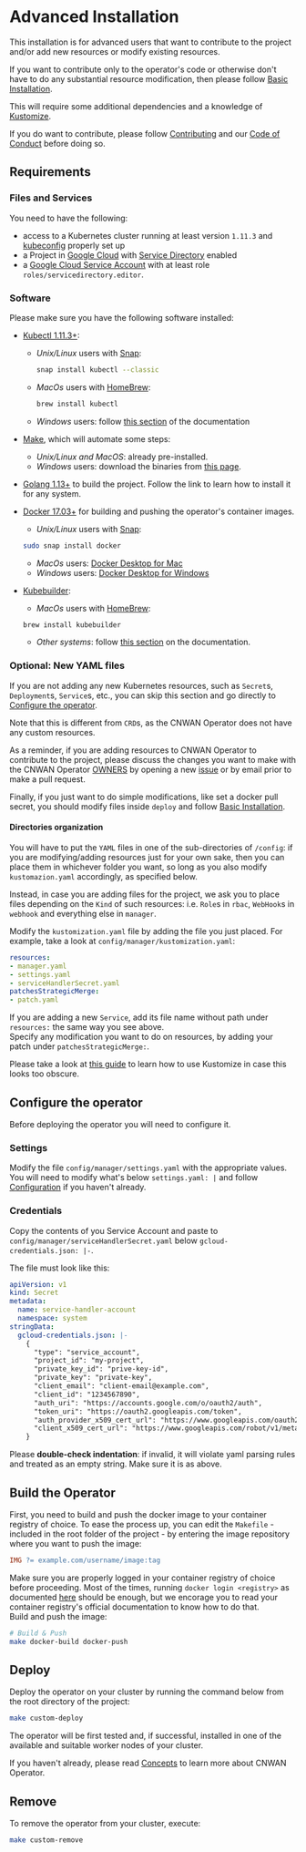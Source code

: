 # Advanced Installation

This installation is for advanced users that want to contribute to the project
and/or add new resources or modify existing resources.

If you want to contribute only to the operator's code or otherwise don't have to
do any substantial resource modification, then please follow
[Basic Installation](./basic_installation.md).

This will require some additional dependencies and a knowledge of
[Kustomize](https://kubernetes-sigs.github.io/kustomize/guides/).

If you do want to contribute, please follow
[Contributing](../README.MD#contributing) and our
[Code of Conduct](../code-of-conduct.md) before doing so.

## Requirements

### Files and Services

You need to have the following:

* access to a Kubernetes cluster running at least version `1.11.3` and
[kubeconfig](https://kubernetes.io/docs/tasks/access-application-cluster/configure-access-multiple-clusters/)
properly set up
* a Project in [Google Cloud](https://console.cloud.google.com/) with
[Service Directory](https://cloud.google.com/service-directory) enabled
* a [Google Cloud Service Account](https://cloud.google.com/iam/docs/service-accounts)
with at least role `roles/servicedirectory.editor`.

### Software

Please make sure you have the following software installed:

* [Kubectl 1.11.3+](https://kubernetes.io/docs/tasks/tools/install-kubectl/):
  * *Unix/Linux* users with
  [Snap](https://snapcraft.io/docs/installing-snapd):

    ```bash
    snap install kubectl --classic
    ```

  * *MacOs* users with [HomeBrew](https://brew.sh/):

    ```bash
    brew install kubectl
    ```

  * *Windows* users: follow
  [this section](https://kubernetes.io/docs/tasks/tools/install-kubectl/#install-kubectl-on-windows)
  of the documentation
* [Make](https://www.gnu.org/software/make/), which will automate some steps:
  * *Unix/Linux and MacOS*: already pre-installed.
  * *Windows* users: download the binaries from
  [this page](http://gnuwin32.sourceforge.net/packages/make.htm).
* [Golang 1.13+](https://golang.org/doc/install) to build the project. Follow
the link to learn how to install it for any system.
* [Docker 17.03+](https://www.docker.com/get-started) for building and pushing
the operator's container images.
  * *Unix/Linux* users with
  [Snap](https://snapcraft.io/docs/installing-snapd):

  ```bash
  sudo snap install docker
  ```

  * *MacOs* users:
  [Docker Desktop for Mac](https://hub.docker.com/editions/community/docker-ce-desktop-mac/)
  * *Windows* users:
  [Docker Desktop for Windows](https://hub.docker.com/editions/community/docker-ce-desktop-windows/)

* [Kubebuilder](https://github.com/kubernetes-sigs/kubebuilder#installation):
  * *MacOs* users with [HomeBrew](https://brew.sh/):

  ```bash
  brew install kubebuilder
  ```

  * *Other systems*: follow
  [this section](https://book.kubebuilder.io/quick-start.html#installation)
  on the documentation.

### Optional: New YAML files

If you are not adding any new Kubernetes resources, such as `Secret`s,
`Deployment`s, `Service`s, etc., you can skip this section and go directly
to [Configure the operator](#configure-the-operator).

Note that this is different from `CRD`s, as the CNWAN Operator does not have
any custom resources.

As a reminder, if you are adding resources to CNWAN
Operator to contribute to the project, please discuss the changes you want
to make with the CNWAN Operator [OWNERS](../OWNERS.md) by opening a new
[issue](https://github.com/CloudNativeSDWAN/cnwan-operator/issues)
or by email prior to make a pull request.

Finally, if you just want to do simple modifications, like set a docker pull
secret, you should modify files inside `deploy` and follow
[Basic Installation](./basic_installation.md).

#### Directories organization

You will have to put the `YAML` files in one of the sub-directories of
`/config`: if you are modifying/adding resources just for your own sake,
then you can place them in whichever folder you want, so long as you also
modify `kustomazion.yaml` accordingly, as specified below.

Instead, in case you are adding files for the project, we ask you to place
files depending on the `Kind` of such resources: i.e. `Role`s in `rbac`,
`WebHook`s in `webhook` and everything else in `manager`.

Modify the `kustomization.yaml` file by adding the file you just placed. For
example, take a look at `config/manager/kustomization.yaml`:

```yaml
resources:
- manager.yaml
- settings.yaml
- serviceHandlerSecret.yaml
patchesStrategicMerge:
- patch.yaml
```

If you are adding a new `Service`, add its file name without path under
`resources:` the same way you see above.  
Specify any modification you want to do on resources, by adding your patch
under `patchesStrategicMerge:`.

Please take a look at
[this guide](https://kubernetes-sigs.github.io/kustomize/guides/)
to learn how to use Kustomize in case this looks too obscure.

## Configure the operator

Before deploying the operator you will need to configure it.

### Settings

Modify the file `config/manager/settings.yaml` with the appropriate values.  
You will need to modify what's below `settings.yaml: |` and follow
[Configuration](./configuration.md) if you haven't already.

### Credentials

Copy the contents of you Service Account and paste to
`config/manager/serviceHandlerSecret.yaml` below
`gcloud-credentials.json: |-`.

The file must look like this:

```yaml
apiVersion: v1
kind: Secret
metadata:
  name: service-handler-account
  namespace: system
stringData:
  gcloud-credentials.json: |-
    {
      "type": "service_account",
      "project_id": "my-project",
      "private_key_id": "prive-key-id",
      "private_key": "private-key",
      "client_email": "client-email@example.com",
      "client_id": "1234567890",
      "auth_uri": "https://accounts.google.com/o/oauth2/auth",
      "token_uri": "https://oauth2.googleapis.com/token",
      "auth_provider_x509_cert_url": "https://www.googleapis.com/oauth2/v1/certs",
      "client_x509_cert_url": "https://www.googleapis.com/robot/v1/metadata/x509/name"
    }
```

Please **double-check indentation**: if invalid, it will violate yaml parsing
rules and treated as an empty string. Make sure it is as above.

## Build the Operator

First, you need to build and push the docker image to your container registry
of choice. To ease the process up, you can edit the `Makefile` - included in
the root folder of the project - by entering the image repository where
you want to push the image:

```makefile
IMG ?= example.com/username/image:tag
```

Make sure you are properly logged in your container registry of choice before
proceeding. Most of the times, running `docker login <registry>` as documented
[here](https://docs.docker.com/engine/reference/commandline/login/) should be
enough, but we encorage you to read your container registry's official
documentation to know how to do that.  
Build and push the image:

```bash
# Build & Push
make docker-build docker-push
```

## Deploy

Deploy the operator on your cluster by running the command below from the root
directory of the project:

```bash
make custom-deploy
```

The operator will be first tested and, if successful, installed in one of the
available and suitable worker nodes of your cluster.

If you haven't already, please read [Concepts](./concepts.md) to learn more
about CNWAN Operator.

## Remove

To remove the operator from your cluster, execute:

```bash
make custom-remove
```
